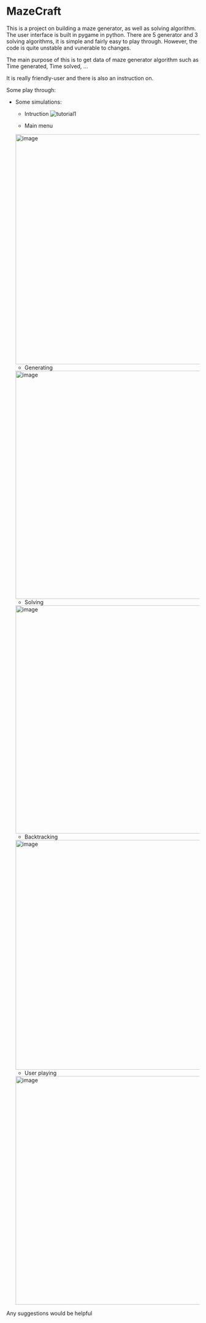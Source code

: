 # MazeCraft

This is a project on building a maze generator, as well as solving algorithm. The user interface is built in pygame in python. There are 5 generator and 3 solving algorithms, it is simple and fairly easy to play through. However, the code is quite unstable and vunerable to changes.

The main purpose of this is to get data of maze generator algorithm such as Time generated, Time solved, ...

It is really friendly-user and there is also an instruction on.

Some play through: 

- Some simulations:

  - Intruction
  ![tutorial1](https://github.com/LuongVu307/MazeCraft/assets/132726554/db6a4c49-3bd3-4d74-bf0a-3f1eaaa46330)

  - Main menu
  <img width="600" alt="image" src="https://github.com/LuongVu307/MazeCraft/assets/132726554/1685941f-ab43-479f-850f-903ea1066f50">

  - Generating
  <img width="595" alt="image" src="https://github.com/LuongVu307/MazeCraft/assets/132726554/c4f538a3-ff3d-4807-8555-57ba5d5cd0d3">
    
  - Solving
  <img width="595" alt="image" src="https://github.com/LuongVu307/MazeCraft/assets/132726554/e2fb8f11-cb95-42bd-bf2c-eec94c0849b3">

  - Backtracking
  <img width="599" alt="image" src="https://github.com/LuongVu307/MazeCraft/assets/132726554/fc9c58a8-4c07-4aaa-bcd2-dc35d1b11d31">

  - User playing
  <img width="596" alt="image" src="https://github.com/LuongVu307/MazeCraft/assets/132726554/febc224f-35e8-4372-8d98-c688b26ace95">


Any suggestions would be helpful

